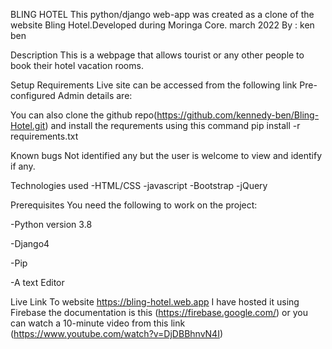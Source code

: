 BLING HOTEL
This python/django web-app was created as a clone of the website Bling Hotel.Developed during Moringa Core. march 2022 By : ken ben

Description
This is a webpage that allows tourist or any other people to book their hotel vacation rooms.

Setup Requirements
Live site can be accessed from the following link Pre-configured Admin details are: 


You can also clone the github repo(https://github.com/kennedy-ben/Bling-Hotel.git) and install the requrements using this command 
pip install -r requirements.txt

Known bugs
Not identified any but the user is welcome to view and identify if any.


Technologies used
-HTML/CSS
-javascript
-Bootstrap
-jQuery


Prerequisites
You need the following to work on the project:

-Python version 3.8

-Django4

-Pip

-A text Editor

Live Link To website
 https://bling-hotel.web.app
I have hosted it using Firebase the documentation is this (https://firebase.google.com/) or you can watch a 10-minute video from this link (https://www.youtube.com/watch?v=DjDBBhnvN4I)

